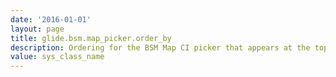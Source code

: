 ```yaml
---
date: '2016-01-01'
layout: page
title: glide.bsm.map_picker.order_by
description: Ordering for the BSM Map CI picker that appears at the top of the map. Choose fields in the cmdb_ci table
value: sys_class_name 
---
```

